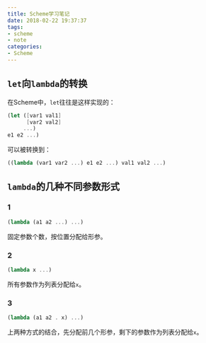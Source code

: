 ```yaml
---
title: Scheme学习笔记
date: 2018-02-22 19:37:37
tags:
- scheme
- note
categories:
- Scheme
---
```


## `let`向`lambda`的转换

在Scheme中，`let`往往是这样实现的：

```scheme
(let ([var1 val1]
      [var2 val2]
     ...)
e1 e2 ...)
```

可以被转换到：

```scheme
((lambda (var1 var2 ...) e1 e2 ...) val1 val2 ...)
```

## `lambda`的几种不同参数形式

### 1

```scheme
(lambda (a1 a2 ...) ...)
```

固定参数个数，按位置分配给形参。

### 2

```scheme
(lambda x ...)
```

所有参数作为列表分配给`x`。

### 3

```scheme
(lambda (a1 a2 . x) ...)
```

上两种方式的结合，先分配前几个形参，剩下的参数作为列表分配给`x`。

<!-- more  -->